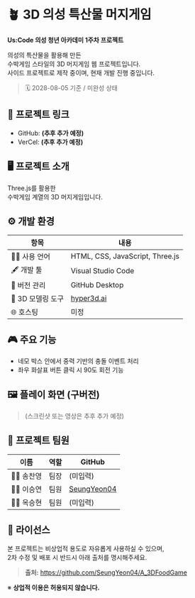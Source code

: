 # 🪴 3D 의성 특산물 머지게임

**Us:Code 의성 청년 아카데미 1주차 프로젝트**

의성의 특산물을 활용해 만든  
수박게임 스타일의 3D 머지게임 웹 프로젝트입니다.  
사이드 프로젝트로 제작 중이며, 현재 개발 진행 중입니다.  
> 🗓️ 2028-08-05 기준 / 미완성 상태
  
## 🔗 프로젝트 링크

- GitHub: **(추후 추가 예정)**
- VerCel: **(추후 추가 예정)**
  
## 🖥️ 프로젝트 소개

Three.js를 활용한  
수박게임 계열의 3D 머지게임입니다.
  
## ⚙️ 개발 환경

| 항목             | 내용                               |
|------------------|------------------------------------|
| 🧑‍💻 사용 언어     | HTML, CSS, JavaScript, Three.js     |
| 🖋 개발 툴       | Visual Studio Code                 |
| 📁 버전 관리      | GitHub Desktop                     |
| 🧩 3D 모델링 도구 | [hyper3d.ai](https://hyper3d.ai/) |
| 🌐 호스팅         | 미정                               |
  
## 🎮 주요 기능

- 네모 박스 안에서 중력 기반의 충돌 이벤트 처리  
- 좌우 화살표 버튼 클릭 시 90도 회전 기능  
  
## 🖼️ 플레이 화면 (구버전)

> (스크린샷 또는 영상은 추후 추가 예정)
  
## 🌱 프로젝트 팀원

| 이름         | 역할    | GitHub                                         |
|--------------|---------|------------------------------------------------|
| 👨‍💻 송찬영     | 팀장    | (미입력)                                      |
| 👩‍💻 이승연     | 팀원    | [SeungYeon04](https://github.com/SeungYeon04) |
| 👨‍💻 옥승현     | 팀원    | (미입력)                                      |
  
## 📜 라이선스

본 프로젝트는 비상업적 용도로 자유롭게 사용하실 수 있으며,  
2차 수정 및 배포 시 반드시 아래 출처를 명시해주세요.

> **출처:** https://github.com/SeungYeon04/A_3DFoodGame  

※ **상업적 이용은 허용되지 않습니다.**
